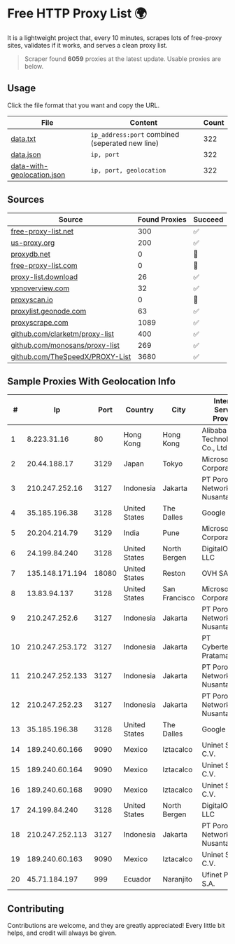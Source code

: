 
# Free HTTP Proxy List 🌍

It is a lightweight project that, every 10 minutes, scrapes lots of free-proxy sites, validates if it works, and serves a clean proxy list.


> Scraper found **6059** proxies at the latest update. Usable proxies are below.

## Usage

Click the file format that you want and copy the URL.


|File|Content|Count|
|----|-------|-----|
|[data.txt](https://raw.githubusercontent.com/themiralay/Proxy-List-World/master/data.txt)|`ip_address:port` combined (seperated new line)|322|
|[data.json](https://raw.githubusercontent.com/themiralay/Proxy-List-World/master/data.json)|`ip, port`|322|
|[data-with-geolocation.json](https://raw.githubusercontent.com/themiralay/Proxy-List-World/master/data-with-geolocation.json)|`ip, port, geolocation`|322|

## Sources

|Source|Found Proxies|Succeed|
|------|-------------|-------|
|[free-proxy-list.net](https://free-proxy-list.net)|300|✅|
|[us-proxy.org](https://www.us-proxy.org)|200|✅|
|[proxydb.net](http://proxydb.net)|0|🚫|
|[free-proxy-list.com](https://free-proxy-list.com/?page=&port=&type%5B%5D=http&type%5B%5D=https&up_time=0&search=Search)|0|🚫|
|[proxy-list.download](https://www.proxy-list.download/HTTP)|26|✅|
|[vpnoverview.com](https://vpnoverview.com/privacy/anonymous-browsing/free-proxy-servers)|32|✅|
|[proxyscan.io](https://www.proxyscan.io)|0|🚫|
|[proxylist.geonode.com](https://proxylist.geonode.com/api/proxy-list?limit=300&page=1&sort_by=lastChecked&sort_type=desc&protocols=http,https)|63|✅|
|[proxyscrape.com](https://api.proxyscrape.com/v2/?request=displayproxies&protocol=http&timeout=10000&country=all&ssl=all&anonymity=all)|1089|✅|
|[github.com/clarketm/proxy-list](https://raw.githubusercontent.com/clarketm/proxy-list/master/proxy-list-raw.txt)|400|✅|
|[github.com/monosans/proxy-list](https://raw.githubusercontent.com/monosans/proxy-list/main/proxies/http.txt)|269|✅|
|[github.com/TheSpeedX/PROXY-List](https://raw.githubusercontent.com/TheSpeedX/PROXY-List/master/http.txt)|3680|✅|


## Sample Proxies With Geolocation Info

|#|Ip|Port|Country|City|Internet Service Provider|
|-|--|----|-------|----|-------------------------|
|1|8.223.31.16|80|Hong Kong|Hong Kong|Alibaba (US) Technology Co., Ltd.|
|2|20.44.188.17|3129|Japan|Tokyo|Microsoft Corporation|
|3|210.247.252.16|3127|Indonesia|Jakarta|PT Poros Network Nusantara|
|4|35.185.196.38|3128|United States|The Dalles|Google LLC|
|5|20.204.214.79|3129|India|Pune|Microsoft Corporation|
|6|24.199.84.240|3128|United States|North Bergen|DigitalOcean, LLC|
|7|135.148.171.194|18080|United States|Reston|OVH SAS|
|8|13.83.94.137|3128|United States|San Francisco|Microsoft Corporation|
|9|210.247.252.6|3127|Indonesia|Jakarta|PT Poros Network Nusantara|
|10|210.247.253.172|3127|Indonesia|Jakarta|PT Cybertechtonic Pratama|
|11|210.247.252.133|3127|Indonesia|Jakarta|PT Poros Network Nusantara|
|12|210.247.252.23|3127|Indonesia|Jakarta|PT Poros Network Nusantara|
|13|35.185.196.38|3128|United States|The Dalles|Google LLC|
|14|189.240.60.166|9090|Mexico|Iztacalco|Uninet S.A. de C.V.|
|15|189.240.60.164|9090|Mexico|Iztacalco|Uninet S.A. de C.V.|
|16|189.240.60.168|9090|Mexico|Iztacalco|Uninet S.A. de C.V.|
|17|24.199.84.240|3128|United States|North Bergen|DigitalOcean, LLC|
|18|210.247.252.113|3127|Indonesia|Jakarta|PT Poros Network Nusantara|
|19|189.240.60.163|9090|Mexico|Iztacalco|Uninet S.A. de C.V.|
|20|45.71.184.197|999|Ecuador|Naranjito|Ufinet Panama S.A.|



## Contributing

Contributions are welcome, and they are greatly appreciated! Every
little bit helps, and credit will always be given.

